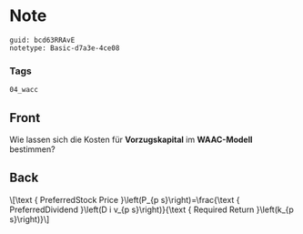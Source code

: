 # Note
```
guid: bcd63RRAvE
notetype: Basic-d7a3e-4ce08
```

### Tags
```
04_wacc
```

## Front
<p>Wie lassen sich die Kosten für <b>Vorzugskapital</b> im
<b>WAAC-Modell</b> bestimmen?

## Back
<p>\[\text { PreferredStock Price }\left(P_{p s}\right)=\frac{\text
{ PreferredDividend }\left(D i v_{p s}\right)}{\text { Required
Return }\left(k_{p s}\right)}\]
